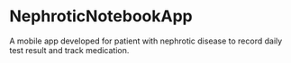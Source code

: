 # NephroticNotebookApp
A mobile app developed for patient with nephrotic disease to record daily test result and track medication.

